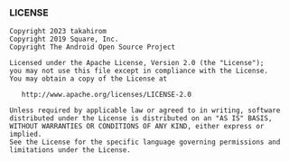 <!-- Generated by ./gradlew generateReadme. Do not edit this file. -->
<div name="topic_top">
</div>
<div name="topic_try_it_out">
</div>
<div name="topic_build_setup">
</div>
<div name="topic_how_to_use">
</div>
<div name="topic_preview_support">
</div>
<div name="topic_ai_powered_image_assertion">
</div>
<div name="topic_idea_plugin">
</div>
<div name="topic_compose_multiplatform">
</div>
<div name="topic_gradle_properties_options">
</div>
<div name="topic_faq">
</div>

### LICENSE

```
Copyright 2023 takahirom
Copyright 2019 Square, Inc.
Copyright The Android Open Source Project

Licensed under the Apache License, Version 2.0 (the "License");
you may not use this file except in compliance with the License.
You may obtain a copy of the License at

   http://www.apache.org/licenses/LICENSE-2.0

Unless required by applicable law or agreed to in writing, software
distributed under the License is distributed on an "AS IS" BASIS,
WITHOUT WARRANTIES OR CONDITIONS OF ANY KIND, either express or implied.
See the License for the specific language governing permissions and
limitations under the License.
```
